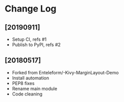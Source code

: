 # Change Log

## [20190911]

  - Setup CI, refs #1
  - Publish to PyPI, refs #2

## [20180517]

  - Forked from Enteleform/-Kivy-MarginLayout-Demo
  - Install automation
  - PEP8 fixes
  - Rename main module
  - Code cleaning

